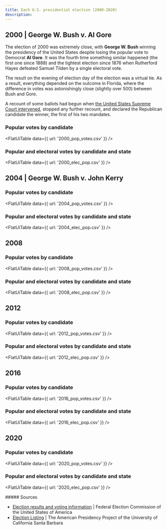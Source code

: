 ```yaml
---
title: Each U.S. presidential election (2000-2020)
description: 
---
```


## 2000 | George W. Bush v. Al Gore

The election of 2000 was extremely close, with **George W. Bush** winning the presidency of the United States despite losing the popular vote to Democrat **Al Gore**. It was the fourth time something similar happened (the first one since 1888) and the tightest election since 1876 when Rutherford Hayes defeated Samuel Tilden by a single electoral vote.

The result on the evening of election day of the election was a virtual tie. As a result, everything depended on the outcome in Florida, where the difference in votes was astonishingly close (slightly over 500) between Bush and Gore.

A recount of some ballots had begun when [the United States Supreme Court intervened](https://www.britannica.com/event/Bush-v-Gore), stopped any further recount, and declared the Republican candidate the winner, the first of his two mandates.

### Popular votes by candidate

<FlatUiTable
  data={{
    url: '2000_pop_votes.csv'
  }}
 />

### Popular and electoral votes by candidate and state

<FlatUiTable
  data={{
    url: '2000_elec_pop.csv'
  }}
 />

## 2004 | George W. Bush v. John Kerry

### Popular votes by candidate

<FlatUiTable
  data={{
    url: '2004_pop_votes.csv'
  }}
 />

### Popular and electoral votes by candidate and state

<FlatUiTable
  data={{
    url: '2004_elec_pop.csv'
  }}
 />

## 2008

### Popular votes by candidate

<FlatUiTable
  data={{
    url: '2008_pop_votes.csv'
  }}
 />

### Popular and electoral votes by candidate and state

<FlatUiTable
  data={{
    url: '2008_elec_pop.csv'
  }}
 />

## 2012

### Popular votes by candidate

<FlatUiTable
  data={{
    url: '2012_pop_votes.csv'
  }}
 />

### Popular and electoral votes by candidate and state

<FlatUiTable
  data={{
    url: '2012_elec_pop.csv'
  }}
 />

## 2016

### Popular votes by candidate

<FlatUiTable
  data={{
    url: '2016_pop_votes.csv'
  }}
 />

### Popular and electoral votes by candidate and state

<FlatUiTable
  data={{
    url: '2016_elec_pop.csv'
  }}
 />

## 2020

### Popular votes by candidate

<FlatUiTable
  data={{
    url: '2020_pop_votes.csv'
  }}
 />

### Popular and electoral votes by candidate and state

<FlatUiTable
  data={{
    url: '2020_elec_pop.csv'
  }}
 />

<p /> 
##### Sources

- [Election results and voting information](https://www.fec.gov/introduction-campaign-finance/election-results-and-voting-information/) | Federal Election Commission of the United States of America
- [Election Listing](https://www.presidency.ucsb.edu/statistics/elections) | The American Presidency Project of the 	University of California Santa Barbara

